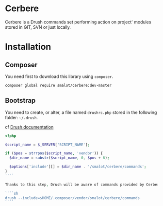 # Cerbere

Cerbere is a Drush commands set performing action on project' modules stored in GIT, SVN or just locally.


# Installation

## Composer

You need first to download this library using `composer`.

````sh
composer global require smalot/cerbere:dev-master
````

## Bootstrap

You need to create, or alter, a file named `drushrc.php` stored in the following folder: `~/.drush`.

cf [Drush documentation](https://github.com/drush-ops/drush/blob/master/docs/configure.md#drushrcphp])

`````php
<?php

$script_name = $_SERVER['SCRIPT_NAME'];

if ($pos = strrpos($script_name, 'vendor')) {
  $dir_name = substr($script_name, 0, $pos + 6);

  $options['include'][] = $dir_name . '/smalot/cerbere/commands';
}
````

Thanks to this step, Drush will be aware of commands provided by Cerbere, otherwise you'll need to use the `--include` command line option to declare the command folder each time.

````sh
drush --include=$HOME/.composer/vendor/smalot/cerbere/commands
````

